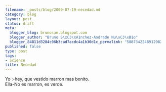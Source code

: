 ```yaml
--- 
filename: _posts/blog/2009-07-19-necedad.md
category: blog
layout: post
status: draft
meta: 
  blogger_blog: brunosan.blogspot.com
  blogger_author: "Bruno S\xC3\xA1nchez-Andrade Nu\xC3\xB1o"
  blogger_84811d3284c06b3cad7acdc4a1b30d1c_permalink: "5887342248912982658"
published: false
type: post
tags: 
- Science
title: Necedad
---
```

Yo :-hey, que vestido marron mas bonito.<br />Ella-No es marron, es verde.
